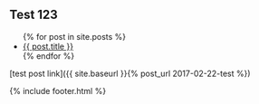 ## Test 123

<ul>
  {% for post in site.posts %}
    <li>
      <a href="{{ post.url }}">{{ post.title }}</a>
    </li>
  {% endfor %}
</ul>

[test post link]({{ site.baseurl }}{% post_url 2017-02-22-test %})

{% include footer.html %}